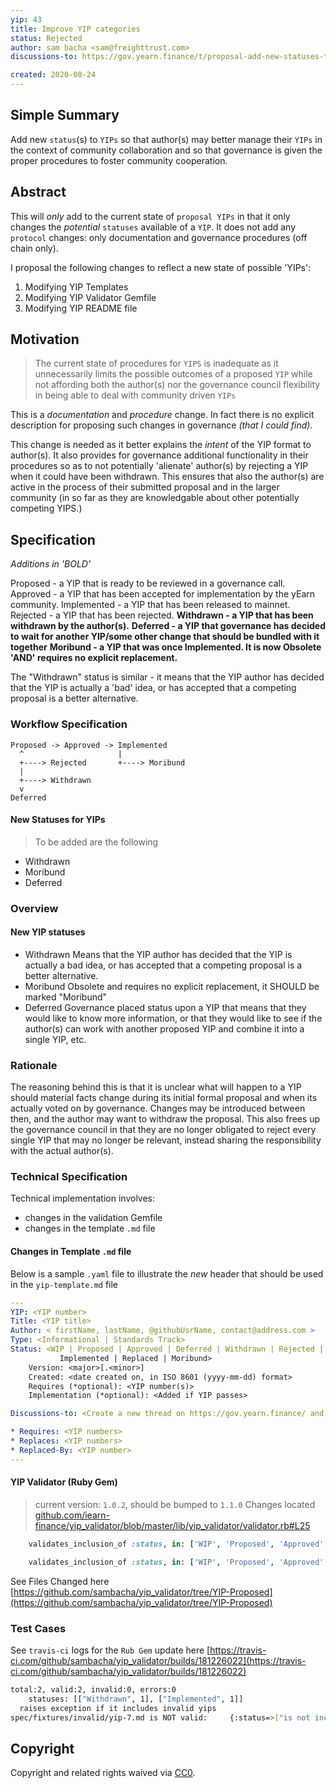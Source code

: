 ```yaml
---
yip: 43
title: Improve YIP categories
status: Rejected
author: sam bacha <sam@freighttrust.com>
discussions-to: https://gov.yearn.finance/t/proposal-add-new-statuses-to-yip-proposals-non-protocol-change/3608

created: 2020-08-24
---
```


## Simple Summary

<!--"If you can't explain it simply, you don't understand it well enough." Simply describe the outcome the proposed changes intends to achieve. This should be non-technical and accessible to a casual community member.-->

Add new `status`(s) to `YIPs` so that author(s) may better manage their `YIPs` in the context of community collaboration and so that governance is given the proper procedures to foster community cooperation.

## Abstract

<!--A short (~200 word) description of the proposed change, the abstract should clearly describe the proposed change. This is what *will* be done if the YIP is implemented, not *why* it should be done or *how* it will be done. If the YIP proposes deploying a new contract, write, "we propose to deploy a new contract that will do x".-->

This will _only_ add to the current state of `proposal YIPs` in that it only changes the _potential_ `statuses` available of a `YIP`. It does not add any `protocol` changes: only documentation and governance procedures (off chain only).

I proposal the following changes to reflect a new state of possible 'YIPs':

1. Modifying YIP Templates
2. Modifying YIP Validator Gemfile
3. Modifying YIP README file

## Motivation

<!--This is the problem statement. This is the *why* of the YIP. It should clearly explain *why* the current state of the protocol is inadequate.  It is critical that you explain *why* the change is needed, if the YIP proposes changing how something is calculated, you must address *why* the current calculation is inaccurate or wrong. This is not the place to describe how the YIP will address the issue!-->

> The current state of procedures for `YIPS` is inadequate as it unnecessarily limits the possible outcomes of a proposed `YIP` while not affording both the author(s) nor the governance council flexibility in being able to deal with community driven `YIPs`

This is a _documentation_ and _procedure_ change. In fact there is no explicit description for proposing such changes in governance _(that I could find)._

This change is needed as it better explains the _intent_ of the YIP format to author(s). It also provides for governance additional functionality in their procedures so as to not potentially 'alienate' author(s) by rejecting a YIP when it could have been withdrawn. This ensures that also the author(s) are active in the process of their submitted proposal and in the larger community (in so far as they are knowledgable about other potentially competing YIPS.)

## Specification

_Additions in 'BOLD'_

Proposed - a YIP that is ready to be reviewed in a governance call.
Approved - a YIP that has been accepted for implementation by the yEarn community.
Implemented - a YIP that has been released to mainnet.
Rejected - a YIP that has been rejected.
**Withdrawn - a YIP that has been withdrawn by the author(s).**
**Deferred - a YIP that governance has decided to wait for another YIP/some other change that should be bundled with it together**
**Moribund - a YIP that was once Implemented. It is now Obsolete 'AND' requires no explicit replacement.**

The "Withdrawn" status is similar - it means that the YIP author has decided that the YIP is actually a 'bad' idea, or has accepted that a competing proposal is a better alternative.

### Workflow Specification

```
Proposed -> Approved -> Implemented
  ^                     |
  +----> Rejected       +----> Moribund
  |
  +----> Withdrawn
  v
Deferred
```

#### New Statuses for YIPs

> To be added are the following

- Withdrawn
- Moribund
- Deferred

### Overview

<!--This is a high level overview of *how* the YIP will solve the problem. The overview should clearly describe how the new feature will be implemented.-->

#### New YIP statuses

- Withdrawn
  Means that the YIP author has decided that the YIP is actually a bad idea, or has accepted that a competing proposal is a better alternative.
- Moribund
  Obsolete and requires no explicit replacement, it SHOULD be marked "Moribund"
- Deferred
  Governance placed status upon a YIP that means that they would like to know more information, or that they would like to see if the author(s) can work with another proposed YIP and combine it into a single YIP, etc.

### Rationale

The reasoning behind this is that it is unclear what will happen to a YIP should material facts change during its initial formal proposal and when its actually voted on by governance. Changes may be introduced between then, and the author may want to withdraw the proposal. This also frees up the governance council in that they are no longer obligated to reject every single YIP that may no longer be relevant, instead sharing the responsibility with the actual author(s).

### Technical Specification

<!--
NOTE: NO PROTOCOL CHANGES ARE PROPOSED
THE ONLY TECHNICAL CHANGES ARE IN THE RUBY VALIDATION PROCESS FOR YIPS
-->

Technical implementation involves:

- changes in the validation Gemfile
- changes in the template `.md` file

#### Changes in Template `.md` file

Below is a sample `.yaml` file to illustrate the _new_ header that should be used in the `yip-template.md` file

```yaml
---
YIP: <YIP number>
Title: <YIP title>
Author: < firstName, lastName, @githubUsrName, contact@address.com >
Type: <Informational | Standards Track>
Status: <WIP | Proposed | Approved | Deferred | Withdrawn | Rejected |
           Implemented | Replaced | Moribund>
    Version: <major>[.<minor>]
    Created: <date created on, in ISO 8601 (yyyy-mm-dd) format>
    Requires (*optional): <YIP number(s)>
    Implementation (*optional): <Added if YIP passes>

Discussions-to: <Create a new thread on https://gov.yearn.finance/ and drop the link here>

* Requires: <YIP numbers>
* Replaces: <YIP numbers>
* Replaced-By: <YIP number>
---
```

#### YIP Validator (Ruby Gem)

> current version: `1.0.2`, should be bumped to `1.1.0`
> Changes located [github.com/iearn-finance/yip_validator/blob/master/lib/yip_validator/validator.rb#L25](https://github.com/iearn-finance/yip_validator/blob/master/lib/yip_validator/validator.rb#L25)

```ruby
    validates_inclusion_of :status, in: ['WIP', 'Proposed', 'Approved', 'Implemented', 'Rejected']
```

```ruby
    validates_inclusion_of :status, in: ['WIP', 'Proposed', 'Approved', 'Implemented', 'Rejected', 'Withdrawn', 'Deferred', 'Moribund']
```

See Files Changed here [https://github.com/sambacha/yip_validator/tree/YIP-Proposed](https://github.com/sambacha/yip_validator/tree/YIP-Proposed)

### Test Cases

See `travis-ci` logs for the `Rub Gem` update here [https://travis-ci.com/github/sambacha/yip_validator/builds/181226022](https://travis-ci.com/github/sambacha/yip_validator/builds/181226022)

```bash
total:2, valid:2, invalid:0, errors:0
	statuses: [["Withdrawn", 1], ["Implemented", 1]]
  raises exception if it includes invalid yips
spec/fixtures/invalid/yip-7.md is NOT valid:	 {:status=>["is not included in the list"]}

```

## Copyright

Copyright and related rights waived via [CC0](https://creativecommons.org/publicdomain/zero/1.0/).
